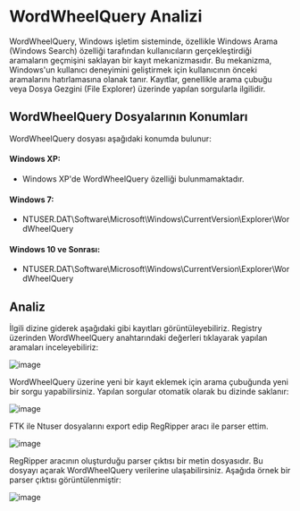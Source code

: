 # WordWheelQuery Analizi

WordWheelQuery, Windows işletim sisteminde, özellikle Windows Arama (Windows Search) özelliği tarafından kullanıcıların gerçekleştirdiği aramaların geçmişini saklayan bir kayıt mekanizmasıdır. Bu mekanizma, Windows'un kullanıcı deneyimini geliştirmek için kullanıcının önceki aramalarını hatırlamasına olanak tanır. Kayıtlar, genellikle arama çubuğu veya Dosya Gezgini (File Explorer) üzerinde yapılan sorgularla ilgilidir.

## WordWheelQuery Dosyalarının Konumları
WordWheelQuery dosyası aşağıdaki konumda bulunur:

#### Windows XP:
- Windows XP'de WordWheelQuery özelliği bulunmamaktadır.

  
#### Windows 7:
- NTUSER.DAT\Software\Microsoft\Windows\CurrentVersion\Explorer\WordWheelQuery

#### Windows 10 ve Sonrası:
- NTUSER.DAT\Software\Microsoft\Windows\CurrentVersion\Explorer\WordWheelQuery

## Analiz
İlgili dizine giderek aşağıdaki gibi kayıtları görüntüleyebiliriz. Registry üzerinden WordWheelQuery anahtarındaki değerleri tıklayarak yapılan aramaları inceleyebiliriz:

![image](https://github.com/user-attachments/assets/f1e1f054-0bd4-4b90-996e-3e2b31b90af2)

WordWheelQuery üzerine yeni bir kayıt eklemek için arama çubuğunda yeni bir sorgu yapabilirsiniz. Yapılan sorgular otomatik olarak bu dizinde saklanır:

![image](https://github.com/user-attachments/assets/a3a75950-75b7-4afe-954d-da4dd4e99bf0)

FTK ile Ntuser dosyalarını export edip RegRipper aracı ile parser ettim.

![image](https://github.com/user-attachments/assets/622e0652-4494-4482-803e-ae0508f2d237)

RegRipper aracının oluşturduğu parser çıktısı bir metin dosyasıdır. Bu dosyayı açarak WordWheelQuery verilerine ulaşabilirsiniz. Aşağıda örnek bir parser çıktısı görüntülenmiştir:

![image](https://github.com/user-attachments/assets/43949336-a907-4471-957d-82cb5394f878)
